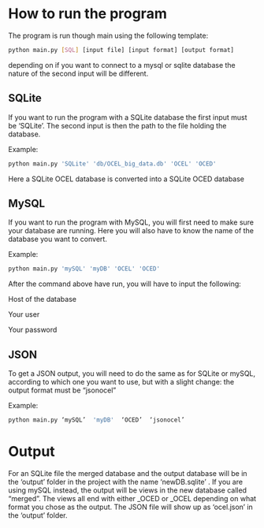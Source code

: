 # How to run the program
The program is run though main using the following template:
```bash
python main.py [SQL] [input file] [input format] [output format]
```
depending on if you want to connect to a mysql or sqlite database the nature of the second input will be different.


## SQLite
If you want to run the program with a SQLite database the first input must be ‘SQLite’. The second input is then the path to the file holding the database.

Example:
```bash
python main.py 'SQLite' 'db/OCEL_big_data.db' 'OCEL' 'OCED'
```
Here a SQLite OCEL database is converted into a SQLite OCED database


## MySQL
If you want to run the program with MySQL, you will first need to make sure your database are running. Here you will also have to know the name of the database you want to convert.

Example:
```bash
python main.py 'mySQL' 'myDB' 'OCEL' 'OCED'
```

After the command above have run, you will have to input the following:

Host of the database

Your user

Your password

## JSON
To get a JSON output, you will need to do the same as for SQLite or mySQL, according to which one you want to use, but with a slight change: the output format must be “jsonocel”

Example:
```bash
python main.py ‘mySQL’  'myDB'  ‘OCED’  ‘jsonocel’
```

# Output
For an SQLite file the merged database and the output database will be in the ‘output’ folder in the project with the name ‘newDB.sqlite’ . If you are using mySQL instead, the output will be views in the new database called “merged”. The views all end with either _OCED or _OCEL depending on what format you chose as the output.
The JSON file will show up as ‘ocel.json’ in the ‘output’ folder. 
